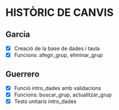 # HISTÒRIC DE CANVIS

## Garcia
- [x] Creació de la base de dades i taula
- [x] Funcions: afegir_grup, eliminar_grup

## Guerrero
- [x] Funció intro_dades amb validacions
- [x] Funcions: buscar_grup, actualitzar_grup
- [x] Tests unitaris intro_dades
